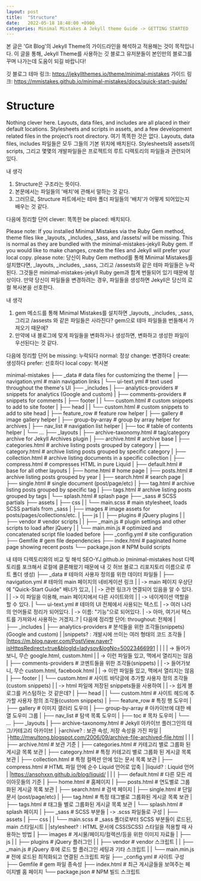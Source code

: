 ```yaml
---
layout: post
title:  "Structure"
date:   2022-05-18 18:48:00 +0900
categories: Minimal Mistakes A Jekyll theme Guide -> GETTING STARTED
---
```

본 글은 'Git Blog'의 Jekyll Theme의 가이드라인을 해석하고 적용해는 것이 목적입니다.
이 글을 통해, Jekyll Theme를 사용하는 깃 블로그 유저분들이 본인만의 블로그를 꾸며 나가는데 도움이 되길 바랍니다!

깃 블로그 테마 링크: 
    https://jekyllthemes.io/theme/minimal-mistakes
가이드 링크: https://mmistakes.github.io/minimal-mistakes/docs/quick-start-guide/

# Structure
Nothing clever here. Layouts, data files, and includes are all placed in their default locations. Stylesheets and scripts in assets, and a few development related files in the project’s root directory.
여기 똑똑한 것은 없다. Layouts, data files, includes 파일들은 모두 그들의 기본 위치에 배치된다.
Stylesheets와 assets의 scripts, 그리고 몇몇의 개발파일들은 프로젝트의 루트 디렉토리의 파일들과 관련되어 있다.

내 생각
1. Structure은 구조라는 뜻이다. 
2. 본문에서는 파일들의 '배치'에 관해서 말하는 것 같다.
3. 그러므로, Structure 파트에서는 테마 폴더 파일들의 '배치'가 어떻게 되어있는지 배우는 것 같다.

다음에 정리할 단어
clever: 똑똑한
be placed: 배치되다.


Please note: If you installed Minimal Mistakes via the Ruby Gem method, theme files like _layouts, _includes, _sass, and /assets/ will be missing. This is normal as they are bundled with the minimal-mistakes-jekyll Ruby gem. If you would like to make changes, create the files and Jekyll will prefer your local copy.
please note: 당신이 Ruby Gem method를 통해 Minimal Mistakes를 설치했다면, _layouts, _includes, _sass, 그리고 /assests와 같은 테마 파일들은 누락된다.
그것들은  minimal-mistakes-jekyll Ruby gem과 함계 번들되어 있기 때문에 정상이다.
만약 당신이 파일들을 변경하려는 경우, 파일들을 생성하면 Jekyll은 당신의 로컬 복사본을 선호한다.

내 생각
1. gem 메소드를 통해 Minimal Mistakes를 설치하면 
_layouts, _includes, _sass, 그리고 /assests 와 같은 파일들은 사라진다?
gem으로 테마 파일들을 번들해서 가져오기 때문에?
2. 만약에 내 블로그에 맞게 파일들을 변화하거나 생성하면, 변화하고 생성한 파일이 우선된다는 것 같다.

다음에 정리할 단어
be missing: 누락되다
normal: 정상
change: 변경하다
create: 생성하다
prefer: 선호하다
local copy: 복사본

minimal-mistakes
├── _data                      # data files for customizing the theme
|  ├── navigation.yml          # main navigation links
|  └── ui-text.yml             # text used throughout the theme's UI
├── _includes
|  ├── analytics-providers     # snippets for analytics (Google and custom)
|  ├── comments-providers      # snippets for comments
|  ├── footer
|  |  └── custom.html          # custom snippets to add to site footer
|  ├── head
|  |  └── custom.html          # custom snippets to add to site head
|  ├── feature_row             # feature row helper
|  ├── gallery                 # image gallery helper
|  ├── group-by-array          # group by array helper for archives
|  ├── nav_list                # navigation list helper
|  ├── toc                     # table of contents helper
|  └── ...
├── _layouts
|  ├── archive-taxonomy.html   # tag/category archive for Jekyll Archives plugin
|  ├── archive.html            # archive base
|  ├── categories.html         # archive listing posts grouped by category
|  ├── category.html           # archive listing posts grouped by specific category
|  ├── collection.html         # archive listing documents in a specific collection
|  ├── compress.html           # compresses HTML in pure Liquid
|  ├── default.html            # base for all other layouts
|  ├── home.html               # home page
|  ├── posts.html              # archive listing posts grouped by year
|  ├── search.html             # search page
|  ├── single.html             # single document (post/page/etc)
|  ├── tag.html                # archive listing posts grouped by specific tag
|  ├── tags.html               # archive listing posts grouped by tags
|  └── splash.html             # splash page
├── _sass                      # SCSS partials
├── assets
|  ├── css
|  |  └── main.scss            # main stylesheet, loads SCSS partials from _sass
|  ├── images                  # image assets for posts/pages/collections/etc.
|  ├── js
|  |  ├── plugins              # jQuery plugins
|  |  ├── vendor               # vendor scripts
|  |  ├── _main.js             # plugin settings and other scripts to load after jQuery
|  |  └── main.min.js          # optimized and concatenated script file loaded before </body>
├── _config.yml                # site configuration
├── Gemfile                    # gem file dependencies
├── index.html                 # paginated home page showing recent posts
└── package.json               # NPM build scripts

내 테마 디렉토리와의 비교 및 해석
SEO-YJ.github.io 
(minimal-mistakes host 디렉토리를 포크해서 로컬에 클론해왔기 때문에
내 깃 허브 블로그 리포지토리 이름으로 루트 폴더 생성)
├── _data                      # 테마의 사용자 정의를 위한 데이터 파일들
|  ├── navigation.yml          # 테마의 main 페이지의 네비게이션 링크
|  |                           -> main 페이지 우상단에 "Quick-Start Guide" 배너가 있고,
|  |                           -> 관련 링크가 연결되어 있음을 알 수 있다.
|  |                           -> 이 파일을 이용해, main 페이지에서 다른 사이트와의 
|  |                           -> 네이게이션 역할을 할 수 있다.
|  └── ui-text.yml             # 테마의 UI 전체에서 사용되는 텍스트
|                              -> 여러 나라의 언어들로 정리가 되어있다. 
|                              -> 이름: "기능"으로 되어있다.
|                              -> 아마, 여기서 텍스트를 가져와서 사용하는 거겠지..?
|                              다음에 정리할 단어: throughout: 전체에
|  
├── _includes
|  ├── analytics-providers     # 분석들을 위한 조각들(snippets) (Google and custom)
|  |snippets? : 개발시에 쓰이는 여러 형태의 코드 조각들
|  |https://m.blog.naver.com/PostView.naver?isHttpsRedirect=true&blogId=ladysov&logNo=50023466991
|  |
|  |                           -> 들어가보니, 무슨 google.html, custom.html
|  |                           -> 이런 파일들 있고, 맥에서 열리지는 않음
|  ├── comments-providers      # 코멘트들을 위한 조각들(snippets)
|  |                           -> 들어가보니, 무슨 custom.html, facebook.html
|  |                           -> 이런 파일들 있고, 맥에서 열리지는 않음
|  ├── footer
|  |  └── custom.html          # 사이트 바닥글에 추가할 사용자 정의 조각들(custom snippets)
|  |                           -> html 파일에 저장된 snippets들을 사용하여
|  |                           -> 쉽게 블로그를 커스텀하는 것 같은데?
|  ├── head
|  |  └── custom.html          # 사이트 헤드에 추가할 사용자 정의 조각들(custom snippets)
|  ├── feature_row             # 특징 행 도우미
|  ├── gallery                 # 이미지 갤러리 도우미
|  ├── group-by-array          # 아카이브에 대한 배열 도우미 그룹
|  ├── nav_list                # 탐색 목록 도우미
|  ├── toc                     # 목차 도우미
|  └── ...
├── _layouts
|  ├── archive-taxonomy.html   # Jekyll 아카이브 플러그인의 태그/카테고리 아카이브
|  ├archive? : 보관 속성, 저장 속성을 가진 파일
|  ├http://mwultong.blogspot.com/2006/09/archive-file-archived-file.html
|  |
|  ├── archive.html            # 보관 기준
|  ├── categories.html         # 카테고리 별로 그룹화 된 게시글 목록 보관
|  ├── category.html           # 특정 카테고리 별로 그룹화 된 게시글 목록 보관
|  ├── collection.html         # 특정 컬렉션 안에 있는 문서 목록 보관
|  ├── compress.html           # HTML 파일 안에 순수 Liquid 언어로 압축
|  |liquid? : Liquid 언어
|  |https://ansohxxn.github.io/blog/liquid/
|  |
|  ├── default.html            # 다른 모든 레이아웃들의 기준
|  ├── home.html               # 홈페이지
|  ├── posts.html              # 연도별로 그룹화된 게시글 목록 보관
|  ├── search.html             # 검색 페이지
|  ├── single.html             # 단일 문서 (post/page/etc)
|  ├── tag.html                # 특정 태그별로 그룹화된 게시글 목록 보관
|  ├── tags.html               # 태그들 별로 그룹화된 게시글 목록 보관
|  └── splash.html             # splash 페이지
|
├── _sass                      # SCSS 부분들
|                              -> .scss 파일들로 구성
|
├── assets
|  ├── css
|  |  └── main.scss            # _sass 폴더로부터 SCSS 부분들이 로드된, main 스타일시트
|  |stylesheet? : HTML 문서에 CSS(SCSS) 스타일을 적용할 때 사용하는 방법
|  ├── images                  # 게시물/페이지/컬렉션/등을 위한 이미지 자료들
|  ├── js
|  |  ├── plugins              # jQuery 플러그인
|  |  ├── vendor               # vendor 스크립트
|  |  ├── _main.js             # jQuery 후에 로드 할 플러그인 세팅과 기타 스크립트
|  |  └── main.min.js          # </body> 전에 로드된 최적화되고 연결된 스크립트 파일
├── _config.yml                # 사이트 구성
├── Gemfile                    # gem 파일 종속성
├── index.html                 # 최근 게시글들을 보여주는 페이지별 홈 페이지
└── package.json               # NPM 빌드 스크립트


